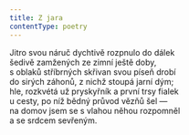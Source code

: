 ```yaml
---
title: Z jara
contentType: poetry
---
```


Jitro svou náruč dychtivě rozpnulo do dálek  
šedivě zamžených ze zimní ještě doby,  
s oblaků stříbrných skřivan svou píseň drobí  
do sirých záhonů, z nichž stoupá jarní dým;  
hle, rozkvétá už pryskyřník a první trsy fialek  
u cesty, po níž bědný průvod vězňů šel —  
na domov jsem se s vlahou něhou rozpomněl  
a se srdcem sevřeným.
